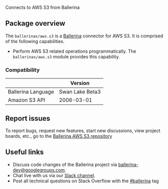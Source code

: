Connects to AWS S3 from Ballerina

## Package overview

The `ballerinax/aws.s3` is a [Ballerina](https://ballerina.io/) connector for AWS S3. It is comprised of the following capabilities.
* Perform AWS S3 related operations programmatically. The `ballerinax/aws.s3` module provides this capability.

### Compatibility
|                    | Version         |  
|--------------------|-----------------|
| Ballerina Language | Swan Lake Beta3 |
| Amazon S3 API      | 2006-03-01      |

## Report issues
To report bugs, request new features, start new discussions, view project boards, etc., go to the [Ballerina AWS S3 repository](https://github.com/ballerina-platform/module-ballerinax-aws.s3)

## Useful links
- Discuss code changes of the Ballerina project via [ballerina-dev@googlegroups.com](mailto:ballerina-dev@googlegroups.com).
- Chat live with us via our [Slack channel](https://ballerina.io/community/slack/).
- Post all technical questions on Stack Overflow with the [#ballerina](https://stackoverflow.com/questions/tagged/ballerina) tag
